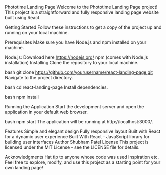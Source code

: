 Phototime Landing Page
Welcome to the Phototime Landing Page project! This project is a straightforward and fully responsive landing page website built using React.

Getting Started
Follow these instructions to get a copy of the project up and running on your local machine.

Prerequisites
Make sure you have Node.js and npm installed on your machine.

Node.js: Download here https://nodejs.org/
npm (comes with Node.js installation)
Installing
Clone the repository to your local machine.

bash
git clone https://github.com/yourusername/react-landing-page.git
Navigate to the project directory.

bash
cd react-landing-page
Install dependencies.

bash
npm install

Running the Application
Start the development server and open the application in your default web browser.

bash
npm start
The application will be running at http://localhost:3000/.

Features
Simple and elegant design
Fully responsive layout
Built with React for a dynamic user experience
Built With
React - JavaScript library for building user interfaces
Author
Shubham Patel
License
This project is licensed under the MIT License - see the LICENSE file for details.

Acknowledgments
Hat tip to anyone whose code was used
Inspiration
etc.
Feel free to explore, modify, and use this project as a starting point for your own landing page!

